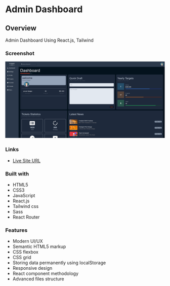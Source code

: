 # Admin Dashboard

## Overview

Admin Dashboard Using React.js, Tailwind

### Screenshot

![](./src/assets/screenshot.png)

### Links

- [Live Site URL](https://yossef-hoobank.netlify.app/)

### Built with

- HTML5
- CSS3
- JavaScript
- React.js
- Tailwind css
- Sass
- React Router

### Features

- Modern UI/UX
- Semantic HTML5 markup
- CSS flexbox
- CSS grid
- Storing data permanently using localStorage
- Responsive design
- React component methodology
- Advanced files structure
